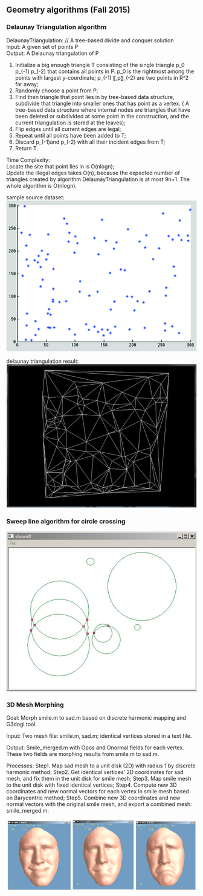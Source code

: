 ## Geometry algorithms (Fall 2015)

### Delaunay Triangulation algorithm<br />
DelaunayTriangulation:  // A tree-based divide and conquer solution<br />
  Input: A given set of points P<br />
  Output: A Delaunay triangulation of P<br />
  1. Initialize a big enough triangle T consisting of the single triangle p_0 p_(-1) p_(-2)  that contains all points in P. p_0 is the rightmost among the points with largest y-coordinate; p_(-1) 〖,p〗_(-2) are two points in R^2 far away;<br />
  2. Randomly choose a point from P;<br />
  3. Find then triangle that point lies in by tree-based data structure, subdivide that triangle into smaller ones that has point as a vertex. ( A tree-based data structure where internal nodes are triangles that have been deleted or subdivided at some point in the construction, and the current triangulation is stored at the leaves);<br />
  4. Flip edges until all current edges are legal;<br />
  5. Repeat until all points have been added to T;<br />
  6. Discard p_(-1)and p_(-2) with all their incident edges from T;<br />
  7. Return T.<br />

Time Complexity: <br />
Locate the site that point lies in is O(nlog⁡n);<br />
Update the illegal edges takes O(n), because the expected number of triangles created by algorithm DelaunayTriangulation is at most 9n+1. The whole algorithm is O(nlog⁡n).<br />

sample source dataset:<br />
![Alt text]( DelaunayTriangulation/screenshot02.png?raw=true "")<br />

delaunay triangulation result:<br />
![Alt text]( DelaunayTriangulation/screenshot01.png?raw=true "")<br />


### Sweep line algorithm for circle crossing<br />
![Alt text]( sweepcircles_semi/screenshot01.jpg?raw=true "")<br />

### 3D Mesh Morphing<br />
Goal:
Morph smile.m to sad.m based on discrete harmonic mapping and G3dogl tool.

Input:
Two mesh file: smile.m, sad.m; identical vertices stored in a text file.

Output:
Smile_merged.m with Opos and Onormal fields for each vertex. These two fields are morphing results from smile.m to sad.m.

Processes: 
Step1. Map sad mesh to a unit disk (2D) with radius 1 by discrete harmonic method;
Step2. Get identical vertices’ 2D coordinates for sad mesh, and fix them in the unit disk for smile mesh;
Step3. Map smile mesh to the unit disk with fixed identical vertices;
Step4. Compute new 3D coordinates and new normal vectors for each vertex in smile mesh based on Barycentric method;
Step5. Combine new 3D coordinates and new normal vectors with the original smile mesh, and export a combined mesh: smile_merged.m.

![Alt text]( Morphing/morphing.png?raw=true "")<br />
